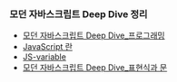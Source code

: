 
### 모던 자바스크립트 Deep Dive 정리

- [모던 자바스크립트 Deep Dive_프로그래밍](JS-Start.md)
- [JavaScript 란](JavaScript란.md)
- [JS-variable](JS-variable.md)
- [모던 자바스크립트 Deep Dive_표현식과 문](JS-표현식.md)
